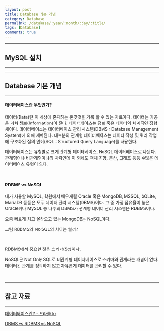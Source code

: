 ```yaml
---
layout: post
title: Database 기본 개념
category: Database
permalink: /database/:year/:month/:day/:title/
tags: [Database]
comments: true
---
```


---

## MySQL 설치

---

---

## Database 기본 개념

---

#### 데이터베이스란 무엇인가?

데이터(Data)란 이 세상에 존재하는 온갖것을 기록 할 수 있는 자료이다. 데이터는 가공을 거쳐 정보(Information)이 된다. 데이터베이스는 정보 혹은 데이터의 체계적인 집합체이다. 데이터베이스는 데이터베이스 관리 시스템(DBMS : Database Management System)에 의해 제어된다. 대부분의 관계형 데이터베이스는 데이터 작성 및 쿼리 작업에 구조화된 질의 언어(SQL : Structured Query Language)를 사용한다.

데이터베이스는 유형별로 크게 관계형 데이터베이스, NoSQL 데이터베이스로 나뉜다. 관계형이냐 비관계형이냐의 차이인데 이 외에도 객체 지향, 분산, 그래프 등등 수많은 데이터베이스 유형이 있다.

<br>

#### RDBMS vs NoSQL

내가 사용할 MySQL, 학원에서 배우게될 Oracle 혹은 MongoDB, MSSQL, SQLite, MariaDB 등등은 모두 데이터 관리 시스템(DBMS)이다. 그 중 가장 점유율이 높은 Oracle이나 MySQL 등 다수의 DBMS가 관계형 데이터 관리 시스템은 RDBMS이다.

요즘 빠르게 치고 올라오고 있는 MongoDB는 NoSQL이다.

그럼 RDBMS와 No SQL의 차이는 뭘까?

<br>

RDBMS에서 중요한 것은 스키마(Sc)이다.

NoSQL은 Not Only SQL로 비관계형 데이터베이스로 스키마와 관계라는 개념이 없다. 데이터간 관계를 정의하지 않고 자유롭게 데이터를 관리할 수 있다. 

<br>

---

## 참고 자료

---

[데이터베이스란? - 오라클 kr](https://www.oracle.com/kr/database/what-is-database/)

[DBMS vs RDBMS vs NoSQL](https://www.besanttechnologies.com/dbms-vs-rdbms-vs-nosql)